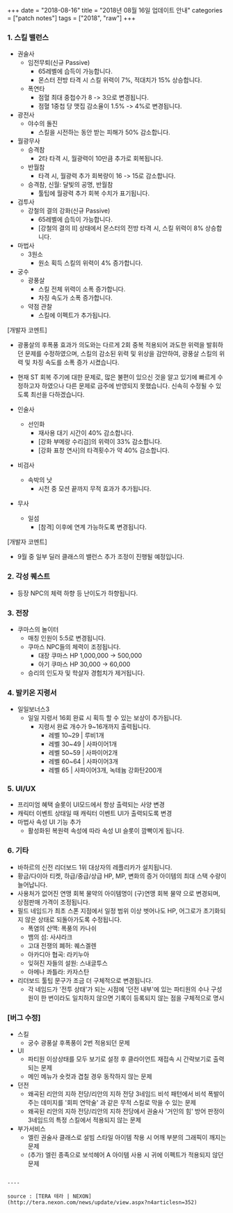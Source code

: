 +++
date = "2018-08-16"
title = "2018년 08월 16일 업데이트 안내"
categories = ["patch notes"]
tags = ["2018", "raw"]
+++

### 1. 스킬 밸런스
- 권술사
  - 임전무퇴(신규 Passive)
    - 65레벨에 습득이 가능합니다.
    - 몬스터 전방 타격 시 스킬 위력이 7%, 적대치가 15% 상승합니다.
  - 폭연타
    - 점혈 최대 중첩수가 8 -> 3으로 변경됩니다.
    - 점혈 1중첩 당 맷집 감소율이 1.5% -> 4%로 변경됩니다.
- 광전사
  - 야수의 돌진
    - 스킬을 시전하는 동안 받는 피해가 50% 감소합니다.
- 월광무사
  - 승격참
    - 2타 타격 시, 월광력이 10만큼 추가로 회복됩니다.
  - 반월참
    - 타격 시, 월광력 추가 회복량이 16 -> 15로 감소합니다.
  - 승격참, 신월: 달빛의 공명, 반월참
    - 툴팁에 월광력 추가 회복 수치가 표기됩니다.
- 검투사
  - 강철의 결의 강화(신규 Passive)
    - 65레벨에 습득이 가능합니다.
    - [강철의 결의 II] 상태에서 몬스터의 전방 타격 시, 스킬 위력이 8% 상승합니다.
- 마법사
  - 3원소
    - 원소 획득 스킬의 위력이 4% 증가합니다.
- 궁수
  - 광풍살
    - 스킬 전체 위력이 소폭 증가합니다.
    - 차징 속도가 소폭 증가합니다.
  - 약점 관찰
    - 스킬에 이펙트가 추가됩니다.

[개발자 코멘트]
- 광풍살의 후폭풍 효과가 의도와는 다르게 2회 중복 적용되어 과도한 위력을 발휘하던 문제를 수정하였으며, 스킬의 감소된 위력 및 위상을 감안하여, 광풍살 스킬의 위력 및 차징 속도를 소폭 증가 시켰습니다.
- 현재 ST 회복 주기에 대한 문제로, 많은 불편이 있으신 것을 알고 있기에 빠르게 수정하고자 하였으나 다른 문제로 금주에 반영되지 못했습니다. 신속히 수정될 수 있도록 최선을 다하겠습니다.

- 인술사
  - 선인화
    - 재사용 대기 시간이 40% 감소합니다.
    - [강화 부메랑 수리검]의 위력이 33% 감소합니다.
    - [강화 표창 연사]의 타격횟수가 약 40% 감소합니다.
- 비검사
  - 속박의 낫
    - 시전 중 모션 끝까지 무적 효과가 추가됩니다.
- 무사
  - 일섬
    - [참격] 이후에 연계 가능하도록 변경됩니다.

[개발자 코멘트]
- 9월 중 일부 딜러 클래스의 밸런스 추가 조정이 진행될 예정입니다.

### 2. 각성 퀘스트
- 등장 NPC의 체력 하향 등 난이도가 하향됩니다.

### 3. 전장
- 쿠마스의 놀이터
  - 매칭 인원이 5:5로 변경됩니다.
  - 쿠마스 NPC들의 체력이 조정됩니다.
    - 대장 쿠마스 HP 1,000,000 -> 500,000
    - 아기 쿠마스 HP 30,000 -> 60,000
  - 승리의 인도자 및 학살자 경험치가 제거됩니다.

### 4. 발키온 지령서
- 일일보너스3
  - 일일 지령서 16회 완료 시 획득 할 수 있는 보상이 추가됩니다.
    - 지령서 완료 개수가 9~16개까지 출력됩니다.
      - 레벨 10~29 | 루비1개
      - 레벨 30~49 | 사파이어1개
      - 레벨 50~59 | 사파이어2개
      - 레벨 60~64 | 사파이어3개
      - 레벨 65 | 사파이어3개, 녹테늄 강화탄200개

### 5. UI/UX
- 프리미엄 혜택 슬롯이 UI모드에서 항상 출력되는 사양 변경
- 캐릭터 이벤트 상태일 때 캐릭터 이벤트 UI가 출력되도록 변경
- 마법사 속성 UI 기능 추가
  - 활성화된 복원력 속성에 따라 속성 UI 슬롯이 깜빡이게 됩니다.

### 6. 기타
- 바하르의 신전 리더보드 1위 대상자의 레플리카가 설치됩니다.
- 황금/다이아 티켓, 하급/중급/상급 HP, MP, 변화의 증거 아이템의 최대 스택 수량이 늘어납니다.
- 사용처가 없어진 연맹 회복 물약의 아이템명이 (구)연맹 회복 물약 으로 변경되며, 상점판매 가격이 조정됩니다.
- 필드 네임드가 최초 스폰 지점에서 일정 범위 이상 벗어나도 HP, 어그로가 초기화되지 않은 상태로 되돌아가도록 수정됩니다.
  - 폭염의 산맥: 폭풍의 카나쉬
  - 뱀의 섬: 사샤라크
  - 고대 전쟁의 폐허: 퀘스겔렌
  - 아카디아 협곡: 라키누아
  - 잊혀진 자들의 설원: 스내글투스
  - 아메나 콰틀라: 카자스탄
- 리더보드 툴팁 문구가 조금 더 구체적으로 변경됩니다.
  - 각 네임드가 '전투 상태'가 되는 시점에 '던전 내부'에 있는 파티원의 수나 구성원이 한 번이라도 일치하지 않으면 기록이 등록되지 않는 점을 구체적으로 명시

### [버그 수정]
- 스킬
  - 궁수 광풍살 후폭풍이 2번 적용되던 문제
- UI
  - 파티원 이상상태를 모두 보기로 설정 후 클라이언트 재접속 시 간략보기로 출력되는 문제
  - 메인 메뉴가 숏컷과 겹칠 경우 동작하지 않는 문제
- 던전
  - 왜곡된 리안의 지하 전당/리안의 지하 전당 3네임드 비석 패턴에서 비석 폭발이 주는 데미지를 '회피 연막술' 과 같은 무적 스킬로 막을 수 있는 문제
  - 왜곡된 리안의 지하 전당/리안의 지하 전당에서 권술사 '거인의 힘' 방어 판정이 3네임드의 특정 스킬에서 적용되지 않는 문제
- 부가서비스
  - 엘린 권술사 클래스로 설빔 스타일 아이템 착용 시 어깨 부분의 그래픽이 깨지는 문제
  - (추가) 엘린 종족으로 보석헤어 A 아이템 사용 시 귀에 이펙트가 적용되지 않던 문제
```

----

source : [TERA 테라 | NEXON](http://tera.nexon.com/news/update/view.aspx?n4articlesn=352)
